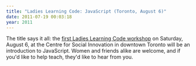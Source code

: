 ```yaml
---
title: "Ladies Learning Code: JavaScript (Toronto, August 6)"
date: 2011-07-19 00:03:18
year: 2011
---
```

The title says it all: the <a href="http://www.eventbrite.com/event/1929100993">first Ladies Learning Code workshop</a> on Saturday, August 6, at the Centre for Social Innovation in downtown Toronto will be an introduction to JavaScript.  Women and friends alike are welcome, and if you'd like to help teach, they'd like to hear from you.
